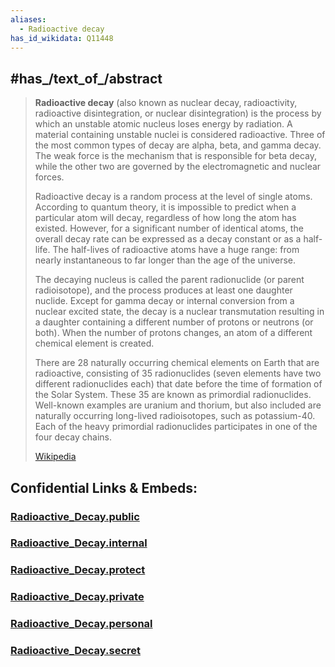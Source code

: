 ```yaml
---
aliases:
  - Radioactive decay
has_id_wikidata: Q11448
---
```



## #has_/text_of_/abstract 

> **Radioactive decay** (also known as nuclear decay, radioactivity, radioactive disintegration, or nuclear disintegration) is the process by which an unstable atomic nucleus loses energy by radiation. A material containing unstable nuclei is considered radioactive. Three of the most common types of decay are alpha, beta, and gamma decay. The weak force is the mechanism that is responsible for beta decay, while the other two are governed by the electromagnetic and nuclear forces.
>
> Radioactive decay is a random process at the level of single atoms. According to quantum theory, it is impossible to predict when a particular atom will decay, regardless of how long the atom has existed. However, for a significant number of identical atoms, the overall decay rate can be expressed as a decay constant or as a half-life. The half-lives of radioactive atoms have a huge range: from nearly instantaneous to far longer than the age of the universe.
>
> The decaying nucleus is called the parent radionuclide (or parent radioisotope), and the process produces at least one daughter nuclide. Except for gamma decay or internal conversion from a nuclear excited state, the decay is a nuclear transmutation resulting in a daughter containing a different number of protons or neutrons (or both). When the number of protons changes, an atom of a different chemical element is created.
>
> There are 28 naturally occurring chemical elements on Earth that are radioactive, consisting of 35 radionuclides (seven elements have two different radionuclides each) that date before the time of formation of the Solar System. These 35 are known as primordial radionuclides. Well-known examples are uranium and thorium, but also included are naturally occurring long-lived radioisotopes, such as potassium-40. Each of the heavy primordial radionuclides participates in one of the four decay chains.
>
> [Wikipedia](https://en.wikipedia.org/wiki/Radioactive%20decay)





## Confidential Links & Embeds: 

### [Radioactive_Decay.public](/_public\Science\Physics/Radioactive_Decay.public.md) 

### [Radioactive_Decay.internal](/_internal\Science\Physics/Radioactive_Decay.internal.md) 

### [Radioactive_Decay.protect](/_protect\Science\Physics/Radioactive_Decay.protect.md) 

### [Radioactive_Decay.private](/_private\Science\Physics/Radioactive_Decay.private.md) 

### [Radioactive_Decay.personal](/_personal\Science\Physics/Radioactive_Decay.personal.md) 

### [Radioactive_Decay.secret](/_secret\Science\Physics/Radioactive_Decay.secret.md)

